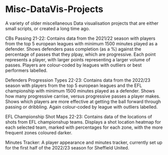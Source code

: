 # Misc-DataVis-Projects
A variety of older miscellaneous Data visualisation projects that are either small scripts, or created a long time ago. 

CBs Passing 21-22: Contains data from the 2021/22 season with players from the top 5 european leagues with minimum 1500 minutes played as a defender. Shows defenders pass completion (as a %) against the percentage of passes that they plpay, which are progressive. Each point represents a player, with larger points representing a larger volume of passes. Players are colour-coded by leagues with outliers or best performers labelled.

Defenders Progression Types 22-23: Contains data from the 2022/23 season with players from the top 5 european leagues and the EFL championship with minimum 1500 minutes played as a defender. Shows how many progressive carrise, versus progressive passes a player makes. Shows which players are more effective at getting the ball forward through passing or dribbling. Again colour-coded by league with outliers labelled.

EFL Championship Shot Maps 22-23: Contains data of the locations of shots from EFL championshup teams. Displays a shot location heatmap for each selected team, marked with percentages for each zone, with the more frequent zones coloured darker.

Minutes Tracker: A player appearance and minutes tracker, currently set up for the first half of the 2022/23 season for Sheffield United.
